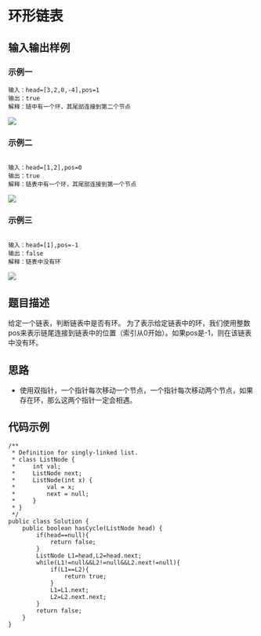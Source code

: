 # 环形链表
## 输入输出样例
### 示例一
```
输入：head=[3,2,0,-4],pos=1
输出：true
解释：链中有一个环，其尾部连接到第二个节点
```
![](https://assets.leetcode-cn.com/aliyun-lc-upload/uploads/2018/12/07/circularlinkedlist.png)
### 示例二
```

输入：head=[1,2],pos=0
输出：true
解释：链表中有一个环，其尾部连接到第一个节点
```

![](https://assets.leetcode-cn.com/aliyun-lc-upload/uploads/2018/12/07/circularlinkedlist_test2.png)


### 示例三
```

输入：head=[1],pos=-1
输出：false
解释：链表中没有环
```

![](https://assets.leetcode-cn.com/aliyun-lc-upload/uploads/2018/12/07/circularlinkedlist_test3.png)

## 题目描述
给定一个链表，判断链表中是否有环。
为了表示给定链表中的环，我们使用整数pos来表示链尾连接到链表中的位置（索引从0开始）。如果pos是-1，则在该链表中没有环。
## 思路
- 使用双指针，一个指针每次移动一个节点，一个指针每次移动两个节点，如果存在环，那么这两个指针一定会相遇。
## 代码示例
```
/**
 * Definition for singly-linked list.
 * class ListNode {
 *     int val;
 *     ListNode next;
 *     ListNode(int x) {
 *         val = x;
 *         next = null;
 *     }
 * }
 */
public class Solution {
    public boolean hasCycle(ListNode head) {
        if(head==null){
            return false;
        }
        ListNode L1=head,L2=head.next;
        while(L1!=null&&L2!=null&&L2.next!=null){
            if(L1==L2){
                return true;
            }
            L1=L1.next;
            L2=L2.next.next;
        }
        return false;
    }
}
```